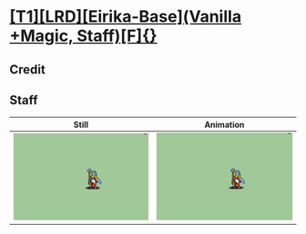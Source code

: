 # [\[T1\]\[LRD\]\[Eirika-Base\]\(Vanilla +Magic, Staff\)\[F\]{}](../)

## Credit


	
## Staff

| Still | Animation |
| :---: | :-------: |
| ![Staff still](./Staff_000.png) | ![Staff animation](./Staff.gif) |
